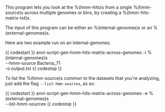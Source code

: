 This program lets you look at the %(hmm-hits)s from a single %(hmm-source)s across multiple genomes or bins, by creating a %(hmm-hits-matrix-txt)s. 

The input of this program can be either an %(internal-genomes)s or an %(external-genomes)s. 

Here are two example run on an internal-genomes: 

{{ codestart }}
anvi-script-gen-hmm-hits-matrix-across-genomes -i %(internal-genomes)s \
                                               --hmm-source Bacteria_71 \
                                               -o output.txt
{{ codestop }}

To list the %(hmm-source)s common to the datasets that you're analyzing, just add the flag `--list-hmm-sources`, as so: 

{{ codestart }}
anvi-script-gen-hmm-hits-matrix-across-genomes -e %(external-genomes)s \
                                               --list-hmm-sources 
{{ codestop }}

